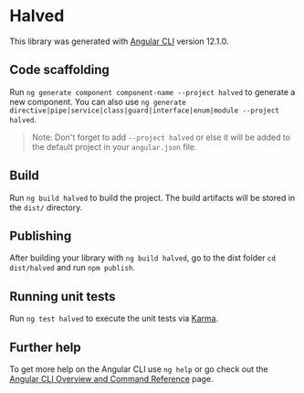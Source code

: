 # Halved

This library was generated with [Angular CLI](https://github.com/angular/angular-cli) version 12.1.0.

## Code scaffolding

Run `ng generate component component-name --project halved` to generate a new component. You can also use `ng generate directive|pipe|service|class|guard|interface|enum|module --project halved`.
> Note: Don't forget to add `--project halved` or else it will be added to the default project in your `angular.json` file. 

## Build

Run `ng build halved` to build the project. The build artifacts will be stored in the `dist/` directory.

## Publishing

After building your library with `ng build halved`, go to the dist folder `cd dist/halved` and run `npm publish`.

## Running unit tests

Run `ng test halved` to execute the unit tests via [Karma](https://karma-runner.github.io).

## Further help

To get more help on the Angular CLI use `ng help` or go check out the [Angular CLI Overview and Command Reference](https://angular.io/cli) page.
